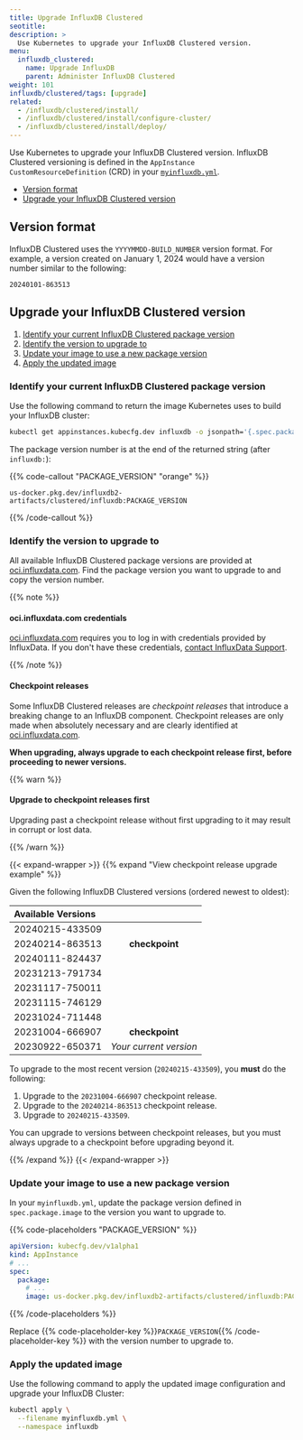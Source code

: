 ```yaml
---
title: Upgrade InfluxDB Clustered
seotitle:
description: >
  Use Kubernetes to upgrade your InfluxDB Clustered version.
menu:
  influxdb_clustered:
    name: Upgrade InfluxDB
    parent: Administer InfluxDB Clustered
weight: 101
influxdb/clustered/tags: [upgrade]
related:
  - /influxdb/clustered/install/
  - /influxdb/clustered/install/configure-cluster/
  - /influxdb/clustered/install/deploy/
---
```


Use Kubernetes to upgrade your InfluxDB Clustered version.
InfluxDB Clustered versioning is defined in the `AppInstance`
`CustomResourceDefinition` (CRD) in your
[`myinfluxdb.yml`](/influxdb/clustered/install/configure-cluster/).

- [Version format](#version-format)
- [Upgrade your InfluxDB Clustered version](#upgrade-your-influxdb-clustered-version)

## Version format

InfluxDB Clustered uses the `YYYYMMDD-BUILD_NUMBER` version format.
For example, a version created on January 1, 2024 would have a version number
similar to the following:

```
20240101-863513
```

## Upgrade your InfluxDB Clustered version

1. [Identify your current InfluxDB Clustered package version](#identify-your-current-influxdb-clustered-package-version)
2. [Identify the version to upgrade to](#identify-the-version-to-upgrade-to)
3. [Update your image to use a new package version](#update-your-image-to-use-a-new-package-version)
4. [Apply the updated image](#apply-the-updated-image)

### Identify your current InfluxDB Clustered package version

Use the following command to return the image Kubernetes uses to build your
InfluxDB cluster:

```sh
kubectl get appinstances.kubecfg.dev influxdb -o jsonpath='{.spec.package.image}'
```

The package version number is at the end of the returned string (after `influxdb:`):

{{% code-callout "PACKAGE_VERSION" "orange" %}}

```
us-docker.pkg.dev/influxdb2-artifacts/clustered/influxdb:PACKAGE_VERSION
```

{{% /code-callout %}}

### Identify the version to upgrade to

All available InfluxDB Clustered package versions are provided at
[oci.influxdata.com](https://oci.influxdata.com).
Find the package version you want to upgrade to and copy the version number.

{{% note %}}

#### oci.influxdata.com credentials

[oci.influxdata.com](https://oci.influxdata.com) requires you to log in with
credentials provided by InfluxData.
If you don't have these credentials,
[contact InfluxData Support](https://support.influxdata.com).

{{% /note %}}

#### Checkpoint releases

Some InfluxDB Clustered releases are _checkpoint releases_ that introduce a
breaking change to an InfluxDB component.
Checkpoint releases are only made when absolutely necessary and are clearly
identified at [oci.influxdata.com](https://oci.influxdata.com).

**When upgrading, always upgrade to each checkpoint release first, before proceeding
to newer versions.**

{{% warn %}}

#### Upgrade to checkpoint releases first

Upgrading past a checkpoint release without first upgrading to it may result
in corrupt or lost data.

{{% /warn %}}

{{< expand-wrapper >}}
{{% expand "View checkpoint release upgrade example" %}}

Given the following InfluxDB Clustered versions (ordered newest to oldest):

| Available Versions |                                            |
| :----------------- | :----------------------------------------: |
| 20240215-433509    |                                            |
| 20240214-863513    | <strong class="orange">checkpoint</strong> |
| 20240111-824437    |                                            |
| 20231213-791734    |                                            |
| 20231117-750011    |                                            |
| 20231115-746129    |                                            |
| 20231024-711448    |                                            |
| 20231004-666907    | <strong class="orange">checkpoint</strong> |
| 20230922-650371    | <em class="blue">Your current version</em> |

To upgrade to the most recent version (`20240215-433509`), you **must** do the
following:

1. Upgrade to the `20231004-666907` checkpoint release.
2. Upgrade to the `20240214-863513` checkpoint release.
3. Upgrade to `20240215-433509`.

You can upgrade to versions between checkpoint releases, but you must always
upgrade to a checkpoint before upgrading beyond it.

{{% /expand %}}
{{< /expand-wrapper >}}

### Update your image to use a new package version

In your `myinfluxdb.yml`, update the package version defined in
`spec.package.image` to the version you want to upgrade to.

{{% code-placeholders "PACKAGE_VERSION" %}}

```yml
apiVersion: kubecfg.dev/v1alpha1
kind: AppInstance
# ...
spec:
  package:
    # ...
    image: us-docker.pkg.dev/influxdb2-artifacts/clustered/influxdb:PACKAGE_VERSION
```

{{% /code-placeholders %}}

Replace {{% code-placeholder-key %}}`PACKAGE_VERSION`{{% /code-placeholder-key %}} with
the version number to upgrade to.

### Apply the updated image

Use the following command to apply the updated image configuration and upgrade
your InfluxDB Cluster:

```sh
kubectl apply \
  --filename myinfluxdb.yml \
  --namespace influxdb
```
